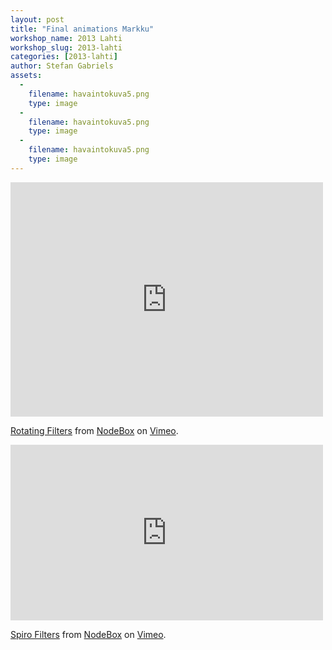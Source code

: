 ```yaml
---
layout: post
title: "Final animations Markku"
workshop_name: 2013 Lahti
workshop_slug: 2013-lahti
categories: [2013-lahti]
author: Stefan Gabriels
assets:
  -
    filename: havaintokuva5.png
    type: image
  -
    filename: havaintokuva5.png
    type: image
  -
    filename: havaintokuva5.png
    type: image
---
```

<iframe src="http://player.vimeo.com/video/62064159" width="500" height="375" frameborder="0" webkitAllowFullScreen mozallowfullscreen allowFullScreen></iframe> <p><a href="http://vimeo.com/62064159">Rotating Filters</a> from <a href="http://vimeo.com/user14936732">NodeBox</a> on <a href="http://vimeo.com">Vimeo</a>.</p>

<iframe src="http://player.vimeo.com/video/62064158" width="500" height="281" frameborder="0" webkitAllowFullScreen mozallowfullscreen allowFullScreen></iframe> <p><a href="http://vimeo.com/62064158">Spiro Filters</a> from <a href="http://vimeo.com/user14936732">NodeBox</a> on <a href="http://vimeo.com">Vimeo</a>.</p>
